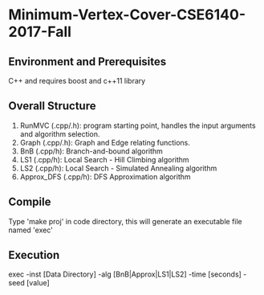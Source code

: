 # Minimum-Vertex-Cover-CSE6140-2017-Fall

## Environment and Prerequisites
C++ and requires boost and c++11 library

## Overall Structure
1. RunMVC (.cpp/.h): program starting point, handles the input arguments and algorithm selection.    
2. Graph (.cpp/.h): Graph and Edge relating functions.
3. BnB (.cpp/h): Branch-and-bound algorithm
4. LS1 (.cpp/h): Local Search - Hill Climbing algorithm
5. LS2 (.cpp/h): Local Search - Simulated Annealing algorithm
6. Approx_DFS (.cpp/h): DFS Approximation algorithm

## Compile
Type 'make proj' in code directory, this will generate an executable file named 'exec'

## Execution
exec -inst [Data Directory] -alg [BnB|Approx|LS1|LS2] -time [seconds] -seed [value]
